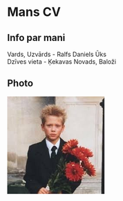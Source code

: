 #  **Mans CV**
## Info par mani
Vards, Uzvārds - Ralfs Daniels Ūks  
Dzīves vieta - Ķekavas Novads, Baloži
## Photo
![alt text](username.jpg)





